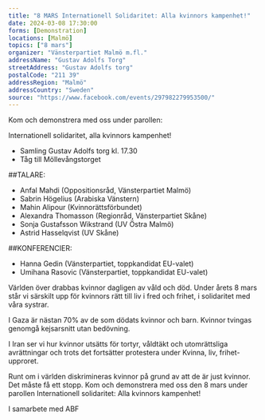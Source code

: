 ```yaml
---
title: "8 MARS Internationell Solidaritet: Alla kvinnors kampenhet!"
date: 2024-03-08 17:30:00
forms: [Demonstration]
locations: [Malmö]
topics: ["8 mars"]
organizer: "Vänsterpartiet Malmö m.fl."
addressName: "Gustav Adolfs Torg"
streetAddress: "Gustav Adolfs torg"
postalCode: "211 39"
addressRegion: "Malmö"
addressCountry: "Sweden"
source: "https://www.facebook.com/events/297982279953500/"
---
```

Kom och demonstrera med oss under parollen:

Internationell solidaritet, alla kvinnors kampenhet!

- Samling Gustav Adolfs torg kl. 17.30
- Tåg till Möllevångstorget

##TALARE:
- Anfal Mahdi (Oppositionsråd, Vänsterpartiet Malmö)
- Sabrin Högelius (Arabiska Vänstern)
- Mahin Alipour (Kvinnorättsförbundet)
- Alexandra Thomasson (Regionråd, Vänsterpartiet Skåne)
- Sonja Gustafsson Wikstrand (UV Östra Malmö)
- Astrid Hasselqvist (UV Skåne)

##KONFERENCIER:
- Hanna Gedin (Vänsterpartiet, toppkandidat EU-valet)
- Umihana Rasovic (Vänsterpartiet, toppkandidat EU-valet)

Världen över drabbas kvinnor dagligen av våld och död. Under årets 8 mars står vi särskilt upp för kvinnors rätt till liv i fred och frihet, i solidaritet med våra systrar.

I Gaza är nästan 70% av de som dödats kvinnor och barn. Kvinnor tvingas genomgå kejsarsnitt utan bedövning.

I Iran ser vi hur kvinnor utsätts för tortyr, våldtäkt och utomrättsliga avrättningar och trots det fortsätter protestera under Kvinna, liv, frihet-upproret.

Runt om i världen diskrimineras kvinnor på grund av att de är just kvinnor. Det måste få ett stopp.
Kom och demonstrera med oss den 8 mars under parollen Internationell solidaritet: Alla kvinnors kampenhet!

I samarbete med ABF